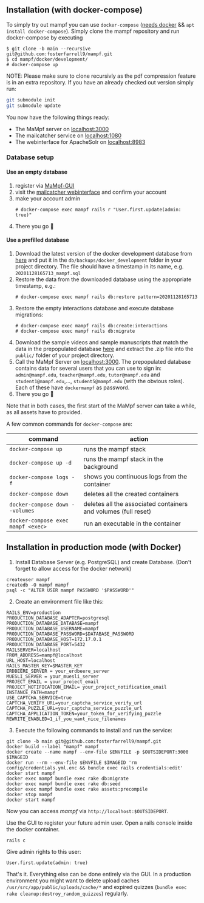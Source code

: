 ## Installation (with docker-compose)

To simply try out mampf you can use `docker-compose` ([needs docker](https://docs.docker.com/engine/install/ubuntu/) && `apt install docker-compose`). Simply clone the mampf repository and run docker-compose by executing
```
$ git clone -b main --recursive git@github.com:fosterfarrell9/mampf.git
$ cd mampf/docker/development/
# docker-compose up
```

NOTE: Please make sure to clone recursivly as the pdf compression feature is in an extra repository.
If you have an already checked out version simply run:

```sh
git submodule init
git submodule update
```

You now have the following things ready:
* The MaMpf server on <a href="http://localhost:3000/" target="_blank">localhost:3000</a>
* The mailcatcher service on <a href="http://localhost:1080/" target="_blank">localhost:1080</a>
* The webinterface for ApacheSolr on <a href="http://localhost:8983/" target="_blank">localhost:8983</a>

### Database setup

#### Use an empty database

1. register via <a href="http://localhost:3000/users/sign_up?" target="_blank">MaMpf-GUI</a>
2. visit the <a href="http://localhost:1080/" target="_blank">mailcatcher webinterface</a> and confirm your account
3. make your account admin
   ```
   # docker-compose exec mampf rails r "User.first.update(admin: true)"
   ```
4. There you go :tada:

#### Use a prefilled database

1. Download the latest version of the docker development database from <a href="https://heibox.uni-heidelberg.de/d/6fb4a9d2e7f54d8b9931/" target="_blank">here</a>
and put it in the `db/backups/docker_development` folder in your project directory. The file should have a timestamp in its name, e.g. `20201128165713_mampf.sql`
2. Restore the data from the downloaded database using the appropriate timestamp, e.g.:
   ```
   # docker-compose exec mampf rails db:restore pattern=20201128165713
   ```
3. Restore the empty interactions database and execute database migrations:
   ```
   # docker-compose exec mampf rails db:create:interactions
   # docker-compose exec mampf rails db:migrate
   ```
4. Download the sample videos and sample manuscripts that match the data in the prepopulated
	 database <a href="https://heibox.uni-heidelberg.de/f/d2f72a4069814debaf69/" target="_blank">here</a> and extract the .zip file into the `public/` folder of your project directory.
5. Call the MaMpf Server on <a href="http://localhost:3000/" target="_blank">localhost:3000</a>. The prepopulated database contains data for several users
that you can use to sign in: `admin@mampf.edu`, `teacher@mampf.edu`, `tutor@mampf.edu` and `student1@mampf.edu`,..., `student5@mampf.edu` (with the obvious roles). Each of these have `dockermampf` as password.
6. There you go :tada:


Note that in both cases, the first start of the MaMpf server can take a while, as
all assets have to provided.

A few common commands for `docker-compose` are:

| command                            | action                                                         |
| ---------------------------------- | -------------------------------------------------------------- |
| `docker-compose up`                | runs the mampf stack                                           |
| `docker-compose up -d`             | runs the mampf stack in the background                         |
| `docker-compose logs -f`           | shows you continuous logs from the container                   |
| `docker-compose down`              | deletes all the created containers                             |
| `docker-compose down --volumes`    | deletes all the associated containers and volumes (full reset) |
| `docker-compose exec mampf <exec>` | run an executable in the container                             |


## Installation in production mode (with Docker)

 1. Install Database Server (e.g. PostgreSQL) and create Database.
   (Don't forget to allow access for the docker network)
```
createuser mampf
createdb -O mampf mampf
psql -c "ALTER USER mampf PASSWORD '$PASSWORD'"
```
 2. Create an environment file like this:
```
RAILS_ENV=production
PRODUCTION_DATABASE_ADAPTER=postgresql
PRODUCTION_DATABASE_DATABASE=mampf
PRODUCTION_DATABASE_USERNAME=mampf
PRODUCTION_DATABASE_PASSWORD=$DATABASE_PASSWORD
PRODUCTION_DATABASE_HOST=172.17.0.1
PRODUCTION_DATABASE_PORT=5432
MAILSERVER=localhost
FROM_ADDRESS=mampf@localhost
URL_HOST=localhost
RAILS_MASTER_KEY=$MASTER_KEY
ERDBEERE_SERVER = your_erdbeere_server
MUESLI_SERVER = your_muesli_server
PROJECT_EMAIL = your_project_email
PROJECT_NOTIFICATION_EMAIL= your_project_notification_email
INSTANCE_PATH=mampf
USE_CAPTCHA_SERVICE=true
CAPTCHA_VERIFY_URL=your_captcha_service_verify_url
CAPTCHA_PUZZLE_URL=your_captcha_service_puzzle_url
CAPTCHA_APPLICATION_TOKEN=your_token_for_verifying_puzzle
REWRITE_ENABLED=1_if_you_want_nice_filenames
```
 3. Execute the following commands to install and run the service:
```
git clone -b main git@github.com:fosterfarrell9/mampf.git
docker build --label "mampf" mampf
docker create --name mampf --env-file $ENVFILE -p $OUTSIDEPORT:3000 $IMAGEID
docker run --rm --env-file $ENVFILE $IMAGEID 'rm config/credentials.yml.enc && bundle exec rails credentials:edit'
docker start mampf
docker exec mampf bundle exec rake db:migrate
docker exec mampf bundle exec rake db:seed
docker exec mampf bundle exec rake assets:precompile
docker stop mampf
docker start mampf
```
Now you can access *mampf* via `http://localhost:$OUTSIDEPORT`.

Use the GUI to register your future admin user.
Open a rails console inside the docker container.
```
rails c
```
Give admin rights to this user:
```
User.first.update(admin: true)
```
That's it. Everything else can be done entirely via the GUI. In a production environment you might want to delete upload caches `/usr/src/app/public/uploads/cache/*` and expired quizzes (`bundle exec rake cleanup:destroy_random_quizzes`) regularly.
